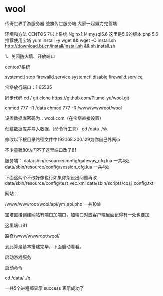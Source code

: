 # wool
 传奇世界手游服务器 战旗传世服务端 
 大家一起努力完善端
 
 环境和方法
 CENTOS 7以上系统
 Nginx1.14
 mysql5.6  这里是5.6的版本
 php 5.6
 推荐使用宝塔
 yum install -y wget && wget -O install.sh http://download.bt.cn/install/install.sh && sh install.sh
 
 1、关闭防火墙、开放端口

 centos7系统

 systemctl stop firewalld.service
 systemctl disable firewalld.service

 宝塔放行端口：1:65535

 同步代码
 cd /
 git clone https://github.com/Plume-yu/wool.git

 chmod 777 -R /data
 chmod 777 -R /www/wwwroot/wool
 
 设置数据库密码为：wool.com（在宝塔直接设置）

 创建数据库并导入数据.（命令行工具）
 cd /data
 ./sk

 修改以下根目录路径文件中192.168.200.129为你自己外网ip

 不少童靴80访问不了这里端口改了81


 服务端：
 data/sbin/resource/config/gateway_cfg.lua 一共4处
 data/sbin/resource/config/session_cfg.lua  一共4处

 下面这两个不改好像也行如果你架设出问题再改
 data/sbin/resource/config/test_vec.xml
 data/sbin/scripts/cqsj_config.txt

 网站：

 /www/wwwroot/wool/api/ym_api.php 一共10处

 宝塔直接创建网站有端口加端口，加端口对应客户端里面记得有一处也要加

 这里端口81

 路径/www/wwwroot/wool/


 到此算是基本搭建完毕，下面启动看看。


  
 启动游戏服务

 启动命令

 cd /data/
 ./q

 一共5个进程都显示 success 表示成功了 
